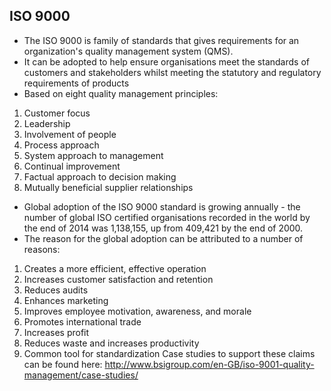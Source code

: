 
ISO 9000
--------

* The ISO 9000 is family of standards that gives requirements for an organization's quality management system (QMS).
* It can be adopted to help ensure organisations meet the standards of customers and stakeholders whilst meeting the statutory and regulatory requirements of products
* Based on eight quality management principles:
1. Customer focus
2. Leadership
3. Involvement of people
4. Process approach
5. System approach to management
6. Continual improvement
7. Factual approach to decision making
8. Mutually beneficial supplier relationships
* Global adoption of the ISO 9000 standard is growing annually - the number of global ISO certified organisations recorded in the world by the end of 2014 was 1,138,155, up from 409,421 by the end of 2000.
* The reason for the global adoption can be attributed to a number of reasons:
1. Creates a more efficient, effective operation
2. Increases customer satisfaction and retention
3. Reduces audits
4. Enhances marketing
5. Improves employee motivation, awareness, and morale
6. Promotes international trade
7. Increases profit
8. Reduces waste and increases productivity
9. Common tool for standardization
Case studies to support these claims can be found here: <http://www.bsigroup.com/en-GB/iso-9001-quality-management/case-studies/>



